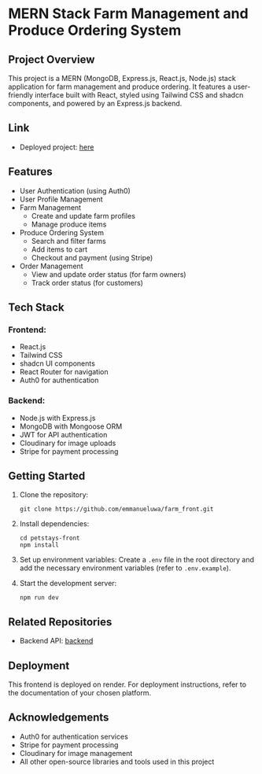 # MERN Stack Farm Management and Produce Ordering System

## Project Overview

This project is a MERN (MongoDB, Express.js, React.js, Node.js) stack application for farm management and produce ordering. It features a user-friendly interface built with React, styled using Tailwind CSS and shadcn components, and powered by an Express.js backend.

## Link

- Deployed project: [here](https://farm-front.onrender.com)

## Features

- User Authentication (using Auth0)
- User Profile Management
- Farm Management
  - Create and update farm profiles
  - Manage produce items
- Produce Ordering System
  - Search and filter farms
  - Add items to cart
  - Checkout and payment (using Stripe)
- Order Management
  - View and update order status (for farm owners)
  - Track order status (for customers)

## Tech Stack

### Frontend:

- React.js
- Tailwind CSS
- shadcn UI components
- React Router for navigation
- Auth0 for authentication

### Backend:

- Node.js with Express.js
- MongoDB with Mongoose ORM
- JWT for API authentication
- Cloudinary for image uploads
- Stripe for payment processing

## Getting Started

1. Clone the repository:

   ```
   git clone https://github.com/emmanueluwa/farm_front.git
   ```

2. Install dependencies:

   ```
   cd petstays-front
   npm install
   ```

3. Set up environment variables:
   Create a `.env` file in the root directory and add the necessary environment variables (refer to `.env.example`).

4. Start the development server:
   ```
   npm run dev
   ```

## Related Repositories

- Backend API: [backend](https://github.com/emmanueluwa/farm_back)
<!-- - E2E Tests: [tests](https://github.com/emmanueluwa/petstays_e2e_tests) -->

## Deployment

This frontend is deployed on render. For deployment instructions, refer to the documentation of your chosen platform.

## Acknowledgements

- Auth0 for authentication services
- Stripe for payment processing
- Cloudinary for image management
- All other open-source libraries and tools used in this project
